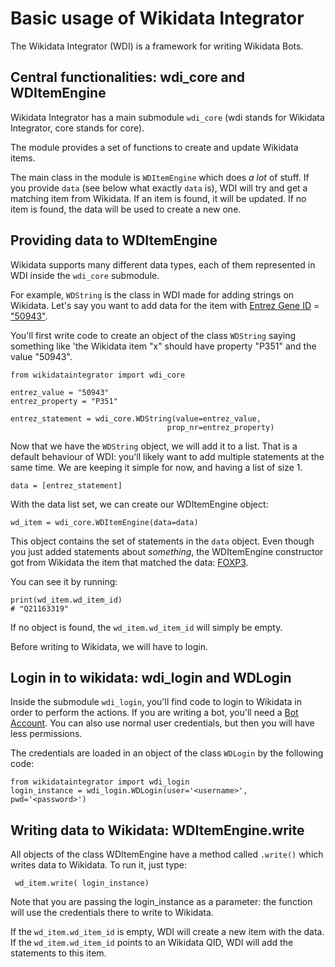 # Basic usage of Wikidata Integrator

The Wikidata Integrator (WDI) is a framework for writing Wikidata Bots. 

## Central functionalities: wdi_core and WDItemEngine 

Wikidata Integrator has a main submodule `wdi_core` (wdi stands for Wikidata Integrator, core stands for core). 

The module provides a set of functions to create and update Wikidata items. 

The main class in the module is `WDItemEngine` which does _a lot_ of stuff. 
If you provide `data` (see below what exactly `data` is), WDI will try and get a matching item from Wikidata.
If an item is found, it will be updated. If no item is found, the data will be used to create a new one. 

## Providing data to WDItemEngine

Wikidata supports many different data types, each of them represented in WDI inside the `wdi_core` submodule. 

For example, `WDString` is the class in WDI made for adding strings on Wikidata.
Let's say you want to add data for the item with [Entrez Gene ID](https://www.wikidata.org/wiki/Property:P351) = ["50943"](https://www.ncbi.nlm.nih.gov/gene/50943).

You'll first write code to create an object of the class `WDString` saying something like 
'the Wikidata item "x" should have property "P351" and the value "50943". 

```python3
from wikidataintegrator import wdi_core
        
entrez_value = "50943"
entrez_property = "P351"
     
entrez_statement = wdi_core.WDString(value=entrez_value,
                                   prop_nr=entrez_property)
```

Now that we have the `WDString` object, we will add it to a list. 
That is a default behaviour of WDI: you'll likely want to add multiple statements at the same time.
We are keeping it simple for now, and having a list of size 1. 

```python3
data = [entrez_statement]
```

With the data list set, we can create our WDItemEngine object:


```python3
wd_item = wdi_core.WDItemEngine(data=data)
```

This object contains the set of statements in the `data` object. 
Even though you just added statements about _something_, the WDItemEngine constructor
got from Wikidata the item that matched the data:  [FOXP3](https://www.wikidata.org/wiki/Q21163319).

You can see it by running:

```python3
print(wd_item.wd_item_id)
# "Q21163319"
```

If no object is found, the `wd_item.wd_item_id` will simply be empty. 

Before writing to Wikidata, we will have to login. 

## Login in to wikidata: wdi_login and WDLogin

Inside the submodule `wdi_login`, you'll find code to login to Wikidata in order to perform the actions. 
If you are writing a bot, you'll need a [Bot Account](https://www.wikidata.org/wiki/Wikidata:Bots). 
You can also use normal user credentials, but then you will have less permissions. 

The credentials are loaded in an object of the class `WDLogin` by the following code:

```python3
from wikidataintegrator import wdi_login
login_instance = wdi_login.WDLogin(user='<username>', pwd='<password>')
```

## Writing data to Wikidata: WDItemEngine.write

All objects of the class WDItemEngine have a method called `.write()` which writes data to Wikidata. 
To run it, just type:

```python3
 wd_item.write( login_instance)
 ```
Note that you are passing the login_instance as a parameter: the function will use the credentials there
to write to Wikidata.

If the `wd_item.wd_item_id` is empty, WDI will create a new item with the data.
If the `wd_item.wd_item_id` points to an Wikidata QID, WDI will add the statements to this item. 









